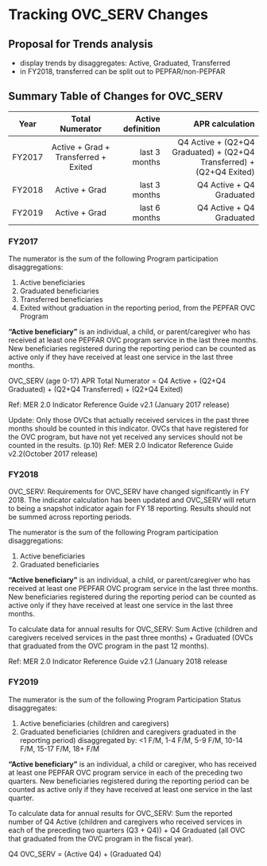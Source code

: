 # Tracking OVC_SERV Changes

## Proposal for Trends analysis
- display trends by disaggregates: Active, Graduated, Transferred 
- in FY2018, transferred can be split out to PEPFAR/non-PEPFAR

## Summary Table of Changes for OVC_SERV
| Year | Total Numerator | Active definition|APR calculation|
| ------------- |:-----------:| --------------:| -----------------------:| 
| FY2017    | Active + Grad + Transferred + Exited | last 3 months | Q4 Active + (Q2+Q4 Graduated) + (Q2+Q4 Transferred) + (Q2+Q4 Exited)|
| FY2018     | Active + Grad | last 3 months | Q4 Active + Q4 Graduated|
| FY2019| Active + Grad   | last 6 months  | Q4 Active + Q4 Graduated|


### FY2017

The numerator is the sum of the following Program participation disaggregations:
1. Active beneficiaries
2. Graduated beneficiaries
3. Transferred beneficiaries
4. Exited without graduation in the reporting period, from the PEPFAR OVC Program

**“Active beneficiary”** is an individual, a child, or parent/caregiver who has received at least one PEPFAR OVC program service in the last three months. New beneficiaries registered during the reporting period can be counted as active only if they have received at least one service in the last three months.

OVC_SERV (age 0-17) APR Total Numerator = Q4 Active + (Q2+Q4 Graduated) + (Q2+Q4 Transferred) + (Q2+Q4 Exited)

Ref: MER 2.0 Indicator Reference Guide v2.1 (January 2017 release)

Update: Only those OVCs that actually received services in the past three months should be counted in this indicator. OVCs that have registered for the OVC program, but have not yet received any services should not be counted in the results. (p.10) Ref: MER 2.0 Indicator Reference Guide v2.2(October 2017 release)

### FY2018

OVC_SERV: Requirements for OVC_SERV have changed significantly in FY 2018. The indicator calculation has been updated and OVC_SERV will return to being a snapshot indicator again for FY 18 reporting. Results should not be summed across reporting periods.

The numerator is the sum of the following Program participation disaggregations:
1. Active beneficiaries
2. Graduated beneficiaries

**“Active beneficiary”** is an individual, a child, or parent/caregiver who has received at least one PEPFAR OVC program service in the last three months. New beneficiaries registered during the reporting period can be counted as active only if they have received at least one service in the last three months.

To calculate data for annual results for OVC_SERV:
Sum Active (children and caregivers received services in the past three months) + Graduated (OVCs that graduated from the OVC program in the past 12 months).

Ref: MER 2.0 Indicator Reference Guide v2.1 (January 2018 release


### FY2019

The numerator is the sum of the following Program Participation Status disaggregates:
1. Active beneficiaries (children and caregivers) 
2. Graduated beneficiaries (children and caregivers graduated in the reporting period)
disaggregated by: <1 F/M, 1-4 F/M, 5-9 F/M, 10-14 F/M, 15-17 F/M, 18+ F/M

**“Active beneficiary”** is an individual, a child or caregiver, who has received at least one PEPFAR OVC program service in each of the preceding two quarters. New beneficiaries registered during the reporting period can be counted as active only if they have received at least one service in the last quarter.

To calculate data for annual results for OVC_SERV:
Sum the reported number of Q4 Active (children and caregivers who received services in each of the preceding two quarters (Q3 + Q4)) + Q4 Graduated (all OVC that graduated from the OVC program in the fiscal year).

Q4 OVC_SERV = (Active Q4) + (Graduated Q4)
